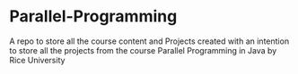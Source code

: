 # Parallel-Programming
A repo to store all the course content and Projects
created with an intention to store all the projects from the course 
Parallel Programming in Java by Rice University
